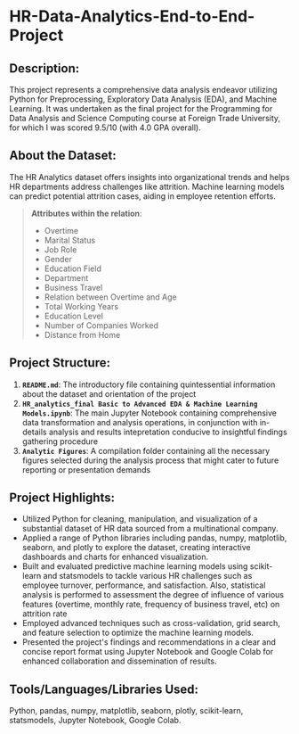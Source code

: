 # HR-Data-Analytics-End-to-End-Project

## Description:
This project represents a comprehensive data analysis endeavor utilizing Python for Preprocessing, Exploratory Data Analysis (EDA), and Machine Learning. It was undertaken as the final project for the Programming for Data Analysis and Science Computing course at Foreign Trade University, for which I was scored 9.5/10 (with 4.0 GPA overall).

## About the Dataset:
The HR Analytics dataset offers insights into organizational trends and helps HR departments address challenges like attrition. Machine learning models can predict potential attrition cases, aiding in employee retention efforts.
> **Attributes within the relation**:
> - Overtime
> - Marital Status
> - Job Role
> - Gender
> - Education Field
> - Department
> - Business Travel
> - Relation between Overtime and Age
> - Total Working Years
> - Education Level
> - Number of Companies Worked
> - Distance from Home

## Project Structure:
1. **`README.md`**:  The introductory file containing quintessential information about the dataset and orientation of the project
2. **`HR_analytics_final Basic to Advanced EDA & Machine Learning Models.ipynb`**: The main Jupyter Notebook containing comprehensive data transformation and analysis operations, in conjunction with in-details analysis and results intepretation conducive to insightful findings gathering procedure
3. **`Analytic Figures`**: A compilation folder containing all the necessary figures selected during the analysis process that might cater to future reporting or presentation demands

## Project Highlights:
- Utilized Python for cleaning, manipulation, and visualization of a substantial dataset of HR data sourced from a multinational company.
- Applied a range of Python libraries including pandas, numpy, matplotlib, seaborn, and plotly to explore the dataset, creating interactive dashboards and charts for enhanced visualization.
- Built and evaluated predictive machine learning models using scikit-learn and statsmodels to tackle various HR challenges such as employee turnover, performance, and satisfaction. Also, statistical analysis is performed to assessment the degree of influence of various features (overtime, monthly rate, frequency of business travel, etc) on attrition rate
- Employed advanced techniques such as cross-validation, grid search, and feature selection to optimize the machine learning models.
- Presented the project's findings and recommendations in a clear and concise report format using Jupyter Notebook and Google Colab for enhanced collaboration and dissemination of results.

## Tools/Languages/Libraries Used:
Python, pandas, numpy, matplotlib, seaborn, plotly, scikit-learn, statsmodels, Jupyter Notebook, Google Colab.

